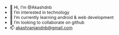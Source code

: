- 👋 Hi, I’m @Akashdnb
- 👀 I’m interested in technology
- 🌱 I’m currently learning android & web development
- 💞️ I’m looking to collaborate on github
- 📫 akashranjandnb@gmail.com

<!---
Akashdnb/Akashdnb is a ✨ special ✨ repository because its `README.md` (this file) appears on your GitHub profile.
You can click the Preview link to take a look at your changes.
--->
